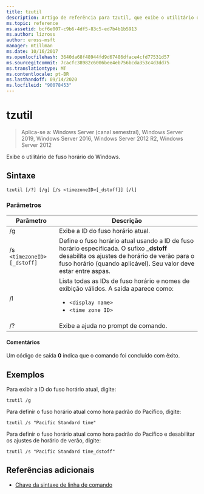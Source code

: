 ```yaml
---
title: tzutil
description: Artigo de referência para tzutil, que exibe o utilitário de fuso horário do Windows.
ms.topic: reference
ms.assetid: bcf6e007-c9b6-4df5-83c5-ed7b4b1b5913
ms.author: lizross
author: eross-msft
manager: mtillman
ms.date: 10/16/2017
ms.openlocfilehash: 3640da68f48944fd9d67486dface4cfd77531d57
ms.sourcegitcommit: 7cacfc38982c6006bee4eb756bcda353c4d3dd75
ms.translationtype: MT
ms.contentlocale: pt-BR
ms.lasthandoff: 09/14/2020
ms.locfileid: "90078453"
---
```

# <a name="tzutil"></a>tzutil

> Aplica-se a: Windows Server (canal semestral), Windows Server 2019, Windows Server 2016, Windows Server 2012 R2, Windows Server 2012

Exibe o utilitário de fuso horário do Windows.

## <a name="syntax"></a>Sintaxe

```
tzutil [/?] [/g] [/s <timezoneID>[_dstoff]] [/l]
```

### <a name="parameters"></a>Parâmetros

| Parâmetro | Descrição |
|--|--|
| /g | Exibe a ID do fuso horário atual. |
| /s `<timezoneID>[_dstoff]` | Define o fuso horário atual usando a ID de fuso horário especificada. O sufixo **_dstoff** desabilita os ajustes de horário de verão para o fuso horário (quando aplicável). Seu valor deve estar entre aspas. |
| /l | Lista todas as IDs de fuso horário e nomes de exibição válidos. A saída aparece como:<ul><li>`<display name>`</li><li>`<time zone ID>`</li></ul> |
| /? | Exibe a ajuda no prompt de comando. |

#### <a name="remarks"></a>Comentários

Um código de saída **0** indica que o comando foi concluído com êxito.

## <a name="examples"></a>Exemplos

Para exibir a ID do fuso horário atual, digite:

```
tzutil /g
```

Para definir o fuso horário atual como hora padrão do Pacífico, digite:

```
tzutil /s "Pacific Standard time"
```

Para definir o fuso horário atual como hora padrão do Pacífico e desabilitar os ajustes de horário de verão, digite:

```
tzutil /s "Pacific Standard time_dstoff"
```

## <a name="additional-references"></a>Referências adicionais

- [Chave da sintaxe de linha de comando](command-line-syntax-key.md)
